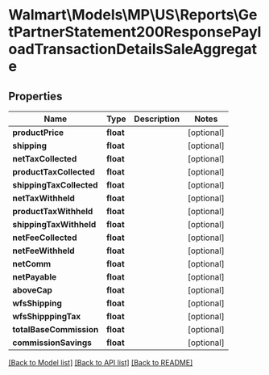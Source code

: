 # Walmart\Models\MP\US\Reports\GetPartnerStatement200ResponsePayloadTransactionDetailsSaleAggregate

## Properties

Name | Type | Description | Notes
------------ | ------------- | ------------- | -------------
**productPrice** | **float** |  | [optional]
**shipping** | **float** |  | [optional]
**netTaxCollected** | **float** |  | [optional]
**productTaxCollected** | **float** |  | [optional]
**shippingTaxCollected** | **float** |  | [optional]
**netTaxWithheld** | **float** |  | [optional]
**productTaxWithheld** | **float** |  | [optional]
**shippingTaxWithheld** | **float** |  | [optional]
**netFeeCollected** | **float** |  | [optional]
**netFeeWithheld** | **float** |  | [optional]
**netComm** | **float** |  | [optional]
**netPayable** | **float** |  | [optional]
**aboveCap** | **float** |  | [optional]
**wfsShipping** | **float** |  | [optional]
**wfsShipppingTax** | **float** |  | [optional]
**totalBaseCommission** | **float** |  | [optional]
**commissionSavings** | **float** |  | [optional]


[[Back to Model list]](./) [[Back to API list]](../../../../../README.md#supported-apis) [[Back to README]](../../../../../README.md)
